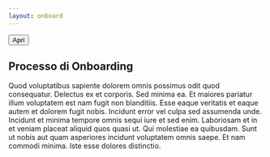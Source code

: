 ```yaml
---
layout: onboard
---
```

<button id="open_btn" class="Button Button--default js-fr-dialogmodal-open u-hidden" aria-controls="modal">
  Apri
</button>
<div class="Dialog js-fr-dialogmodal" id="modal">
    <div class="
      Dialog-content
      Dialog-content--centered
      u-background-white
      u-layout-prose
      u-margin-all-xl
      u-padding-all-xl
      js-fr-dialogmodal-modal
    " aria-labelledby="modal-title">
        <div role="document" class="Prose">
            <h2 class="u-cf u-text-h2 u-borderHideFocus" id="modal-title" tabindex="0">Processo di Onboarding</h2>
            <p>
                Quod voluptatibus sapiente dolorem omnis possimus odit quod consequatur. Delectus ex et corporis. Sed minima ea. Et maiores pariatur illum voluptatem est nam fugit non blanditiis. Esse eaque veritatis et eaque autem et dolorem fugit nobis. Incidunt error
                vel culpa sed assumenda unde. Incidunt et minima tempore omnis sequi iure et sed enim. Laboriosam et in et veniam placeat aliquid quos quasi ut. Qui molestiae ea quibusdam. Sunt ut nobis aut quam asperiores incidunt voluptatem omnis saepe.
                Et nam commodi minima. Iste esse dolores distinctio.
            </p>
            <!--<button class="Button Button--danger js-fr-dialogmodal-close u-floatRight">Chiudi</button>-->
        </div>
    </div>
</div>
